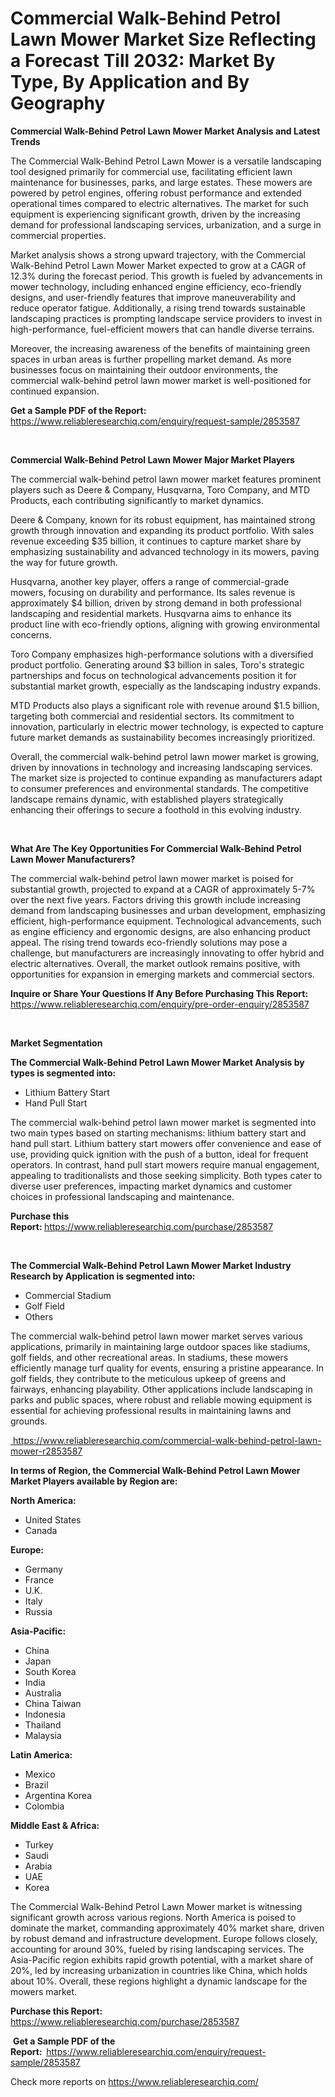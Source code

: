 <p><h1>Commercial Walk-Behind Petrol Lawn Mower Market Size Reflecting a Forecast Till 2032: Market By Type, By Application and By Geography</h1></p><p><strong>Commercial Walk-Behind Petrol Lawn Mower Market Analysis and Latest Trends</strong></p>
<p><p>The Commercial Walk-Behind Petrol Lawn Mower is a versatile landscaping tool designed primarily for commercial use, facilitating efficient lawn maintenance for businesses, parks, and large estates. These mowers are powered by petrol engines, offering robust performance and extended operational times compared to electric alternatives. The market for such equipment is experiencing significant growth, driven by the increasing demand for professional landscaping services, urbanization, and a surge in commercial properties.</p><p>Market analysis shows a strong upward trajectory, with the Commercial Walk-Behind Petrol Lawn Mower Market expected to grow at a CAGR of 12.3% during the forecast period. This growth is fueled by advancements in mower technology, including enhanced engine efficiency, eco-friendly designs, and user-friendly features that improve maneuverability and reduce operator fatigue. Additionally, a rising trend towards sustainable landscaping practices is prompting landscape service providers to invest in high-performance, fuel-efficient mowers that can handle diverse terrains.</p><p>Moreover, the increasing awareness of the benefits of maintaining green spaces in urban areas is further propelling market demand. As more businesses focus on maintaining their outdoor environments, the commercial walk-behind petrol lawn mower market is well-positioned for continued expansion.</p></p>
<p><strong>Get a Sample PDF of the Report:&nbsp;</strong> <a href="https://www.reliableresearchiq.com/enquiry/request-sample/2853587?utm_campaign=3318&utm_medium=2&utm_source=Github&utm_content=ia&utm_term=12032025&utm_id=commercial-walk-behind-petrol-lawn-mower">https://www.reliableresearchiq.com/enquiry/request-sample/2853587</a></p>
<p>&nbsp;</p>
<p><strong>Commercial Walk-Behind Petrol Lawn Mower Major Market Players</strong></p>
<p><p>The commercial walk-behind petrol lawn mower market features prominent players such as Deere & Company, Husqvarna, Toro Company, and MTD Products, each contributing significantly to market dynamics.</p><p>Deere & Company, known for its robust equipment, has maintained strong growth through innovation and expanding its product portfolio. With sales revenue exceeding $35 billion, it continues to capture market share by emphasizing sustainability and advanced technology in its mowers, paving the way for future growth.</p><p>Husqvarna, another key player, offers a range of commercial-grade mowers, focusing on durability and performance. Its sales revenue is approximately $4 billion, driven by strong demand in both professional landscaping and residential markets. Husqvarna aims to enhance its product line with eco-friendly options, aligning with growing environmental concerns.</p><p>Toro Company emphasizes high-performance solutions with a diversified product portfolio. Generating around $3 billion in sales, Toro's strategic partnerships and focus on technological advancements position it for substantial market growth, especially as the landscaping industry expands.</p><p>MTD Products also plays a significant role with revenue around $1.5 billion, targeting both commercial and residential sectors. Its commitment to innovation, particularly in electric mower technology, is expected to capture future market demands as sustainability becomes increasingly prioritized.</p><p>Overall, the commercial walk-behind petrol lawn mower market is growing, driven by innovations in technology and increasing landscaping services. The market size is projected to continue expanding as manufacturers adapt to consumer preferences and environmental standards. The competitive landscape remains dynamic, with established players strategically enhancing their offerings to secure a foothold in this evolving industry.</p></p>
<p>&nbsp;</p>
<p><strong>What Are The Key Opportunities For Commercial Walk-Behind Petrol Lawn Mower Manufacturers?</strong></p>
<p><p>The commercial walk-behind petrol lawn mower market is poised for substantial growth, projected to expand at a CAGR of approximately 5-7% over the next five years. Factors driving this growth include increasing demand from landscaping businesses and urban development, emphasizing efficient, high-performance equipment. Technological advancements, such as engine efficiency and ergonomic designs, are also enhancing product appeal. The rising trend towards eco-friendly solutions may pose a challenge, but manufacturers are increasingly innovating to offer hybrid and electric alternatives. Overall, the market outlook remains positive, with opportunities for expansion in emerging markets and commercial sectors.</p></p>
<p><strong>Inquire or Share Your Questions If Any Before Purchasing This Report:</strong> <a href="https://www.reliableresearchiq.com/enquiry/pre-order-enquiry/2853587?utm_campaign=3318&utm_medium=2&utm_source=Github&utm_content=ia&utm_term=12032025&utm_id=commercial-walk-behind-petrol-lawn-mower">https://www.reliableresearchiq.com/enquiry/pre-order-enquiry/2853587</a></p>
<p>&nbsp;</p>
<p><strong>Market Segmentation</strong></p>
<p><strong>The Commercial Walk-Behind Petrol Lawn Mower Market Analysis by types is segmented into:</strong></p>
<p><ul><li>Lithium Battery Start</li><li>Hand Pull Start</li></ul></p>
<p><p>The commercial walk-behind petrol lawn mower market is segmented into two main types based on starting mechanisms: lithium battery start and hand pull start. Lithium battery start mowers offer convenience and ease of use, providing quick ignition with the push of a button, ideal for frequent operators. In contrast, hand pull start mowers require manual engagement, appealing to traditionalists and those seeking simplicity. Both types cater to diverse user preferences, impacting market dynamics and customer choices in professional landscaping and maintenance.</p></p>
<p><strong>Purchase this Report:&nbsp;</strong><a href="https://www.reliableresearchiq.com/purchase/2853587?utm_campaign=3318&utm_medium=2&utm_source=Github&utm_content=ia&utm_term=12032025&utm_id=commercial-walk-behind-petrol-lawn-mower">https://www.reliableresearchiq.com/purchase/2853587</a></p>
<p>&nbsp;</p>
<p><strong>The Commercial Walk-Behind Petrol Lawn Mower Market Industry Research by Application is segmented into:</strong></p>
<p><ul><li>Commercial Stadium</li><li>Golf Field</li><li>Others</li></ul></p>
<p><p>The commercial walk-behind petrol lawn mower market serves various applications, primarily in maintaining large outdoor spaces like stadiums, golf fields, and other recreational areas. In stadiums, these mowers efficiently manage turf quality for events, ensuring a pristine appearance. In golf fields, they contribute to the meticulous upkeep of greens and fairways, enhancing playability. Other applications include landscaping in parks and public spaces, where robust and reliable mowing equipment is essential for achieving professional results in maintaining lawns and grounds.</p></p>
<p><a href="https://www.reliableresearchiq.com/commercial-walk-behind-petrol-lawn-mower-r2853587?utm_campaign=3318&utm_medium=2&utm_source=Github&utm_content=ia&utm_term=12032025&utm_id=commercial-walk-behind-petrol-lawn-mower">&nbsp;https://www.reliableresearchiq.com/commercial-walk-behind-petrol-lawn-mower-r2853587</a></p>
<p><strong>In terms of Region, the Commercial Walk-Behind Petrol Lawn Mower Market Players available by Region are:</strong></p>
<p>
    <p> <strong> North America: </strong>
        <ul>
            <li>United States</li>
            <li>Canada</li>
        </ul>
        </p> 
    <p> <strong> Europe: </strong>
        <ul>
            <li>Germany</li>
            <li>France</li>
            <li>U.K.</li>
            <li>Italy</li>
            <li>Russia</li>
        </ul>
        </p> 
    <p> <strong> Asia-Pacific: </strong>
        <ul>
            <li>China</li>
            <li>Japan</li>
            <li>South Korea</li>
            <li>India</li>
            <li>Australia</li>
            <li>China Taiwan</li>
            <li>Indonesia</li>
            <li>Thailand</li>
            <li>Malaysia</li>
        </ul>
        </p> 
    <p> <strong> Latin America: </strong>
        <ul>
            <li>Mexico</li>
            <li>Brazil</li>
            <li>Argentina Korea</li>
            <li>Colombia</li>
        </ul>
        </p> 
    <p> <strong> Middle East & Africa: </strong>
        <ul>
            <li>Turkey</li>
            <li>Saudi</li>
            <li>Arabia</li>
            <li>UAE</li>
            <li>Korea</li>
        </ul>
    </p>
    </p>
<p><p>The Commercial Walk-Behind Petrol Lawn Mower market is witnessing significant growth across various regions. North America is poised to dominate the market, commanding approximately 40% market share, driven by robust demand and infrastructure development. Europe follows closely, accounting for around 30%, fueled by rising landscaping services. The Asia-Pacific region exhibits rapid growth potential, with a market share of 20%, led by increasing urbanization in countries like China, which holds about 10%. Overall, these regions highlight a dynamic landscape for the mowers market.</p></p>
<p><strong>Purchase this Report: </strong><a href="https://www.reliableresearchiq.com/purchase/2853587?utm_campaign=3318&utm_medium=2&utm_source=Github&utm_content=ia&utm_term=12032025&utm_id=commercial-walk-behind-petrol-lawn-mower">https://www.reliableresearchiq.com/purchase/2853587</a></p>
<p>&nbsp;<strong>Get a Sample PDF of the Report:&nbsp;&nbsp;</strong><a href="https://www.reliableresearchiq.com/enquiry/request-sample/2853587?utm_campaign=3318&utm_medium=2&utm_source=Github&utm_content=ia&utm_term=12032025&utm_id=commercial-walk-behind-petrol-lawn-mower">https://www.reliableresearchiq.com/enquiry/request-sample/2853587</a></p>
<p><strong></strong></p>
<p>Check more reports on <a href="https://www.reliableresearchiq.com/?utm_campaign=3318&utm_medium=2&utm_source=Github&utm_content=ia&utm_term=12032025&utm_id=commercial-walk-behind-petrol-lawn-mower">https://www.reliableresearchiq.com/</a></p>